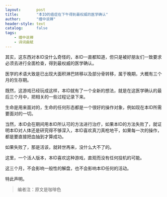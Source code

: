 ```yaml
---
layout:       post
title:        "本ID的癌症在下午得到最权威的医学确认"
author:       "缠中说禅"
header-style: text
catalog:      false
tags:
    - 缠中说禅
    - 诗词曲赋
---
```


其实，这东西对本ID没什么奇怪的，本ID一直都知道，但只是被好朋友们一致要求必须去进行全面检查，得到最权威的医学确认。



医学的术语大致是已出现大面积淋巴转移以及部分骨转移，属于晚期，大概有三个月的生存期。



既然，这游戏已经玩成这样，本ID就有了一个全新的想法，就是在这医学确认的最后三个月中，把相关的一些过程记录下来。



生命是用来面对的，生命的任何形态都是一个很好的操作对象，例如现在本ID所需要面对的一切。



当然，本ID会在期间用本ID所认可的方法进行治疗，如果本ID的方法失败了，就证明本ID对人体还是研究得不够深入，本ID喜欢真刀真枪地干，如果每一次的操作，都是要直接把血抽到才算成功。



如果失败了，那是活该，就转世再来，没什么大不了的。



这里，一个活人版本，本ID喜欢这种游戏，直观而没有任何投机的可能。



这三个月，不会影响一般性的解盘，也不会影响本ID任何的活动。



特此声明。



> 编者注：原文是咖啡色
